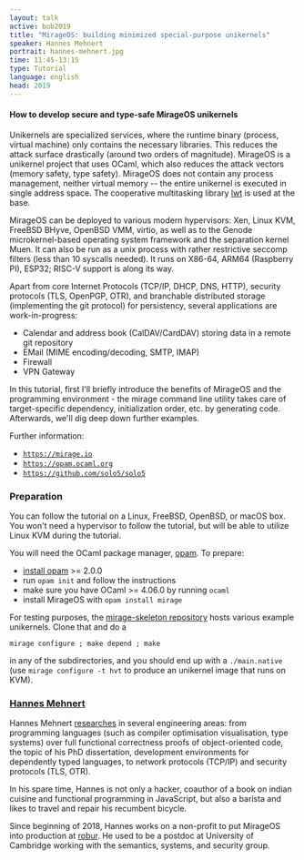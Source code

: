 ```yaml
---
layout: talk
active: bob2019
title: "MirageOS: building minimized special-purpose unikernels"
speaker: Hannes Mehnert
portrait: hannes-mehnert.jpg
time: 11:45-13:15
type: Tutorial
language: english
head: 2019
---
```


#### How to develop secure and type-safe MirageOS unikernels

Unikernels are specialized services, where the runtime binary (process,
virtual machine) only contains the necessary libraries. This reduces the
attack surface drastically (around two orders of magnitude). MirageOS is
a unikernel project that uses OCaml, which also reduces the attack
vectors (memory safety, type safety). MirageOS does not contain any
process management, neither virtual memory -- the entire unikernel is
executed in single address space. The cooperative multitasking library
[lwt](https://github.com/ocsigen/lwt/) is used at the base.

MirageOS can be deployed to various modern hypervisors: Xen, Linux KVM,
FreeBSD BHyve, OpenBSD VMM, virtio, as well as to the Genode
microkernel-based operating system framework and the separation kernel
Muen. It can also be run as a unix process with rather restrictive
seccomp filters (less than 10 syscalls needed). It runs on X86-64, ARM64
(Raspberry PI), ESP32; RISC-V support is along its way.

Apart from core Internet Protocols (TCP/IP, DHCP, DNS, HTTP), security
protocols (TLS, OpenPGP, OTR), and branchable distributed storage
(implementing the git protocol) for persistency, several applications
are work-in-progress:

- Calendar and address book (CalDAV/CardDAV) storing data in a remote
  git repository
- EMail (MIME encoding/decoding, SMTP, IMAP)
- Firewall
- VPN Gateway

In this tutorial, first I'll briefly introduce the benefits of MirageOS
and the programming environment - the mirage command line utility takes
care of target-specific dependency, initialization order, etc. by
generating code. Afterwards, we'll dig deep down further examples.

Further information:

- [`https://mirage.io`](https://mirage.io)
- [`https://opam.ocaml.org`](https://opam.ocaml.org)
- [`https://github.com/solo5/solo5`](https://github.com/solo5/solo5)

### Preparation

You can follow the tutorial on a Linux, FreeBSD, OpenBSD, or macOS
box.  You won't need a hypervisor to follow the tutorial, but will be
able to utilize Linux KVM during the tutorial.

You will need the OCaml package manager,
[opam](https://opam.ocaml.org/).  To prepare:

- [install opam](https://opam.ocaml.org/doc/Install.html) >= 2.0.0
- run `opam init` and follow the instructions
- make sure you have OCaml >= 4.06.0 by running `ocaml`
- install MirageOS with `opam install mirage`

For testing purposes, the [mirage-skeleton
repository](https://github.com/mirage/mirage-skeleton) hosts various
example unikernels. Clone that and do a

    mirage configure ; make depend ; make

in any of the subdirectories, and you should end up with a
`./main.native` (use `mirage configure -t hvt` to produce an unikernel
image that runs on KVM).

### [Hannes Mehnert](https://hannes.nqsb.io)

Hannes Mehnert
[researches](https://dblp.uni-trier.de/pers/hd/m/Mehnert:Hannes) in
several engineering areas: from programming languages (such as
compiler optimisation visualisation, type systems) over full
functional correctness proofs of object-oriented code, the topic of
his PhD dissertation, development environments for dependently typed
languages, to network protocols (TCP/IP) and security protocols (TLS,
OTR).

In his spare time, Hannes is not only a hacker, coauthor of a book on
indian cuisine and functional programming in JavaScript, but also a
barista and likes to travel and repair his recumbent bicycle.

Since beginning of 2018, Hannes works on a non-profit to put MirageOS
into production at [robur](https://robur.io). He used to be a postdoc
at University of Cambridge working with the semantics, systems, and
security group.

